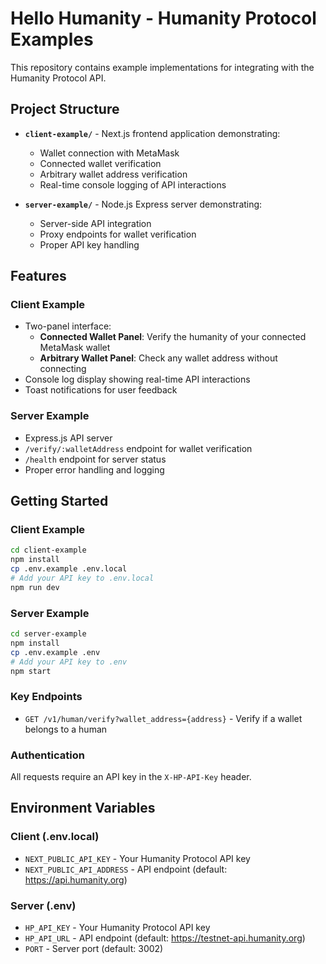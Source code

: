 # Hello Humanity - Humanity Protocol Examples

This repository contains example implementations for integrating with the Humanity Protocol API.

## Project Structure

- **`client-example/`** - Next.js frontend application demonstrating:
  - Wallet connection with MetaMask
  - Connected wallet verification
  - Arbitrary wallet address verification
  - Real-time console logging of API interactions

- **`server-example/`** - Node.js Express server demonstrating:
  - Server-side API integration
  - Proxy endpoints for wallet verification
  - Proper API key handling

## Features

### Client Example
- Two-panel interface:
  - **Connected Wallet Panel**: Verify the humanity of your connected MetaMask wallet
  - **Arbitrary Wallet Panel**: Check any wallet address without connecting
- Console log display showing real-time API interactions
- Toast notifications for user feedback

### Server Example
- Express.js API server
- `/verify/:walletAddress` endpoint for wallet verification
- `/health` endpoint for server status
- Proper error handling and logging

## Getting Started

### Client Example
```bash
cd client-example
npm install
cp .env.example .env.local
# Add your API key to .env.local
npm run dev
```

### Server Example
```bash
cd server-example
npm install
cp .env.example .env
# Add your API key to .env
npm start
```


### Key Endpoints
- `GET /v1/human/verify?wallet_address={address}` - Verify if a wallet belongs to a human

### Authentication
All requests require an API key in the `X-HP-API-Key` header.

## Environment Variables

### Client (.env.local)
- `NEXT_PUBLIC_API_KEY` - Your Humanity Protocol API key
- `NEXT_PUBLIC_API_ADDRESS` - API endpoint (default: https://api.humanity.org)

### Server (.env)
- `HP_API_KEY` - Your Humanity Protocol API key
- `HP_API_URL` - API endpoint (default: https://testnet-api.humanity.org)
- `PORT` - Server port (default: 3002)
